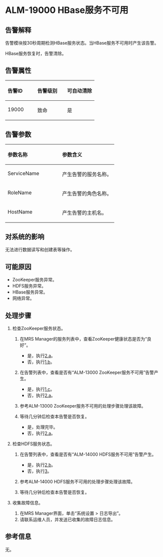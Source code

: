 # ALM-19000 HBase服务不可用<a name="ZH-CN_TOPIC_0093195066"></a>

## 告警解释<a name="zh-cn_topic_0035998740_section18389930"></a>

告警模块按30秒周期检测HBase服务状态。当HBase服务不可用时产生该告警。

HBase服务恢复时，告警清除。

## 告警属性<a name="zh-cn_topic_0035998740_section31291646"></a>

<a name="zh-cn_topic_0035998740_table57434139"></a>
<table><thead align="left"><tr id="zh-cn_topic_0035998740_row461342"><th class="cellrowborder" valign="top" width="33.33333333333333%" id="mcps1.1.4.1.1"><p id="zh-cn_topic_0035998740_p37368736"><a name="zh-cn_topic_0035998740_p37368736"></a><a name="zh-cn_topic_0035998740_p37368736"></a>告警ID</p>
</th>
<th class="cellrowborder" valign="top" width="33.33333333333333%" id="mcps1.1.4.1.2"><p id="zh-cn_topic_0035998740_p6968762"><a name="zh-cn_topic_0035998740_p6968762"></a><a name="zh-cn_topic_0035998740_p6968762"></a>告警级别</p>
</th>
<th class="cellrowborder" valign="top" width="33.33333333333333%" id="mcps1.1.4.1.3"><p id="zh-cn_topic_0035998740_p27598869"><a name="zh-cn_topic_0035998740_p27598869"></a><a name="zh-cn_topic_0035998740_p27598869"></a>可自动清除</p>
</th>
</tr>
</thead>
<tbody><tr id="zh-cn_topic_0035998740_row20915929"><td class="cellrowborder" valign="top" width="33.33333333333333%" headers="mcps1.1.4.1.1 "><p id="zh-cn_topic_0035998740_p16468652"><a name="zh-cn_topic_0035998740_p16468652"></a><a name="zh-cn_topic_0035998740_p16468652"></a>19000</p>
</td>
<td class="cellrowborder" valign="top" width="33.33333333333333%" headers="mcps1.1.4.1.2 "><p id="zh-cn_topic_0035998740_p58892473"><a name="zh-cn_topic_0035998740_p58892473"></a><a name="zh-cn_topic_0035998740_p58892473"></a>致命</p>
</td>
<td class="cellrowborder" valign="top" width="33.33333333333333%" headers="mcps1.1.4.1.3 "><p id="zh-cn_topic_0035998740_p5560998"><a name="zh-cn_topic_0035998740_p5560998"></a><a name="zh-cn_topic_0035998740_p5560998"></a>是</p>
</td>
</tr>
</tbody>
</table>

## 告警参数<a name="zh-cn_topic_0035998740_section13189358"></a>

<a name="zh-cn_topic_0035998740_table47787675"></a>
<table><thead align="left"><tr id="zh-cn_topic_0035998740_row20947391"><th class="cellrowborder" valign="top" width="50%" id="mcps1.1.3.1.1"><p id="zh-cn_topic_0035998740_p19017142"><a name="zh-cn_topic_0035998740_p19017142"></a><a name="zh-cn_topic_0035998740_p19017142"></a>参数名称</p>
</th>
<th class="cellrowborder" valign="top" width="50%" id="mcps1.1.3.1.2"><p id="zh-cn_topic_0035998740_p63993496"><a name="zh-cn_topic_0035998740_p63993496"></a><a name="zh-cn_topic_0035998740_p63993496"></a>参数含义</p>
</th>
</tr>
</thead>
<tbody><tr id="zh-cn_topic_0035998740_row16090703"><td class="cellrowborder" valign="top" width="50%" headers="mcps1.1.3.1.1 "><p id="zh-cn_topic_0035998740_p28278595"><a name="zh-cn_topic_0035998740_p28278595"></a><a name="zh-cn_topic_0035998740_p28278595"></a>ServiceName</p>
</td>
<td class="cellrowborder" valign="top" width="50%" headers="mcps1.1.3.1.2 "><p id="zh-cn_topic_0035998740_p8864859"><a name="zh-cn_topic_0035998740_p8864859"></a><a name="zh-cn_topic_0035998740_p8864859"></a>产生告警的服务名称。</p>
</td>
</tr>
<tr id="zh-cn_topic_0035998740_row12674872"><td class="cellrowborder" valign="top" width="50%" headers="mcps1.1.3.1.1 "><p id="zh-cn_topic_0035998740_p20031746"><a name="zh-cn_topic_0035998740_p20031746"></a><a name="zh-cn_topic_0035998740_p20031746"></a>RoleName</p>
</td>
<td class="cellrowborder" valign="top" width="50%" headers="mcps1.1.3.1.2 "><p id="zh-cn_topic_0035998740_p11958757"><a name="zh-cn_topic_0035998740_p11958757"></a><a name="zh-cn_topic_0035998740_p11958757"></a>产生告警的角色名称。</p>
</td>
</tr>
<tr id="zh-cn_topic_0035998740_row40519951"><td class="cellrowborder" valign="top" width="50%" headers="mcps1.1.3.1.1 "><p id="zh-cn_topic_0035998740_p60890569"><a name="zh-cn_topic_0035998740_p60890569"></a><a name="zh-cn_topic_0035998740_p60890569"></a>HostName</p>
</td>
<td class="cellrowborder" valign="top" width="50%" headers="mcps1.1.3.1.2 "><p id="zh-cn_topic_0035998740_p33189039"><a name="zh-cn_topic_0035998740_p33189039"></a><a name="zh-cn_topic_0035998740_p33189039"></a>产生告警的主机名。</p>
</td>
</tr>
</tbody>
</table>

## 对系统的影响<a name="zh-cn_topic_0035998740_section51595365"></a>

无法进行数据读写和创建表等操作。

## 可能原因<a name="zh-cn_topic_0035998740_section61705107"></a>

-   ZooKeeper服务异常。
-   HDFS服务异常。
-   HBase服务异常。
-   网络异常。

## 处理步骤<a name="zh-cn_topic_0035998740_section18475057"></a>

1.  检查ZooKeeper服务状态。
    1.  在MRS Manager的服务列表中，查看ZooKeeper健康状态是否为“良好”。
        -   是，执行[2.a](#zh-cn_topic_0035998740_aalm-19000_mmccppss_hdfs)。
        -   否，执行[1.b](#zh-cn_topic_0035998740_aalm-19000_mmccppss_alm-53004)。

    2.  <a name="zh-cn_topic_0035998740_aalm-19000_mmccppss_alm-53004"></a>在告警列表中，查看是否有“ALM-13000 ZooKeeper服务不可用”告警产生。
        -   是，执行[1.c](#zh-cn_topic_0035998740_aalm-19000_mmccppss_process)。
        -   否，执行[2.a](#zh-cn_topic_0035998740_aalm-19000_mmccppss_hdfs)。

    3.  <a name="zh-cn_topic_0035998740_aalm-19000_mmccppss_process"></a>参考ALM-13000 ZooKeeper服务不可用的处理步骤处理该故障。
    4.  等待几分钟后检查本告警是否恢复。
        -   是，处理完毕。
        -   否，执行[2.a](#zh-cn_topic_0035998740_aalm-19000_mmccppss_hdfs)。


2.  检查HDFS服务状态。
    1.  <a name="zh-cn_topic_0035998740_aalm-19000_mmccppss_hdfs"></a>在告警列表中，查看是否有“ALM-14000 HDFS服务不可用”告警产生。
        -   是，执行[2.b](#zh-cn_topic_0035998740_alm)。
        -   否，执行[3](#zh-cn_topic_0035998740_li9501992151730)。

    2.  <a name="zh-cn_topic_0035998740_alm"></a>参考ALM-14000 HDFS服务不可用的处理步骤处理该故障。
    3.  等待几分钟后检查本告警是否恢复。

3.  <a name="zh-cn_topic_0035998740_li9501992151730"></a>收集故障信息。
    1.  在MRS Manager界面，单击“系统设置 \> 日志导出”。
    2.  请联系运维人员，并发送已收集的故障日志信息。


## 参考信息<a name="zh-cn_topic_0035998740_section32057793"></a>

无。

